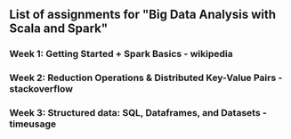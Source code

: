 ## List of assignments for "Big Data Analysis with Scala and Spark"

### Week 1: Getting Started + Spark Basics - wikipedia

### Week 2: Reduction Operations & Distributed Key-Value Pairs - stackoverflow

### Week 3: Structured data: SQL, Dataframes, and Datasets - timeusage
